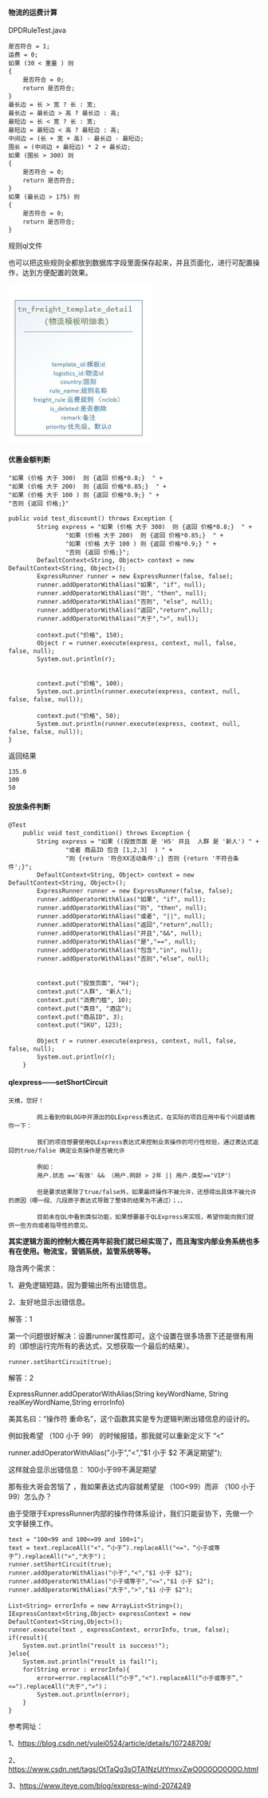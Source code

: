 #### 物流的运费计算

DPDRuleTest.java

```
是否符合 = 1;
运费 = 0;
如果 (30 < 重量 ) 则
{
    是否符合 = 0;
    return 是否符合;
}
最长边 = 长 > 宽 ? 长 : 宽;
最长边 = 最长边 > 高 ? 最长边 : 高;
最短边 = 长 < 宽 ? 长 : 宽;
最短边 = 最短边 < 高 ? 最短边 : 高;
中间边 = (长 + 宽 + 高) - 最长边 - 最短边;
围长 = (中间边 + 最短边) * 2 + 最长边;
如果 (围长 > 300) 则
{
    是否符合 = 0;
    return 是否符合;
}
如果 (最长边 > 175) 则
{
    是否符合 = 0;
    return 是否符合;
}
```



规则ql文件

也可以把这些规则全都放到数据库字段里面保存起来，并且页面化，进行可配置操作，达到方便配置的效果。

![](./规则表.png)







#### 优惠金额判断

```
"如果 (价格 大于 300)  则 {返回 价格*0.8;}  " +
"如果 (价格 大于 200)  则 {返回 价格*0.85;}  " +
"如果 (价格 大于 100 ) 则 {返回 价格*0.9;} " +
"否则 {返回 价格;}"
```



```
public void test_discount() throws Exception {
        String express = "如果 (价格 大于 300)  则 {返回 价格*0.8;}  " +
                "如果 (价格 大于 200)  则 {返回 价格*0.85;}  " +
                "如果 (价格 大于 100 ) 则 {返回 价格*0.9;} " +
                "否则 {返回 价格;}";
        DefaultContext<String, Object> context = new DefaultContext<String, Object>();
        ExpressRunner runner = new ExpressRunner(false, false);
        runner.addOperatorWithAlias("如果", "if", null);
        runner.addOperatorWithAlias("则", "then", null);
        runner.addOperatorWithAlias("否则", "else", null);
        runner.addOperatorWithAlias("返回","return",null);
        runner.addOperatorWithAlias("大于",">", null);

        context.put("价格", 150);
        Object r = runner.execute(express, context, null, false, false, null);
        System.out.println(r);


        context.put("价格", 100);
        System.out.println(runner.execute(express, context, null, false, false, null));

        context.put("价格", 50);
        System.out.println(runner.execute(express, context, null, false, false, null));
}
```

返回结果

```
135.0
100
50
```





#### 投放条件判断

```
@Test
    public void test_condition() throws Exception {
        String express = "如果 ((投放页面 是 'H5' 并且  人群 是 '新人') " +
                "或者 商品ID 包含 [1,2,3]  ) " +
                "则 {return '符合XX活动条件';} 否则 {return '不符合条件';}";
        DefaultContext<String, Object> context = new DefaultContext<String, Object>();
        ExpressRunner runner = new ExpressRunner(false, false);
        runner.addOperatorWithAlias("如果", "if", null);
        runner.addOperatorWithAlias("则", "then", null);
        runner.addOperatorWithAlias("或者", "||", null);
        runner.addOperatorWithAlias("返回","return",null);
        runner.addOperatorWithAlias("并且","&&", null);
        runner.addOperatorWithAlias("是","==", null);
        runner.addOperatorWithAlias("包含","in", null);
        runner.addOperatorWithAlias("否则","else", null);


        context.put("投放页面", "H4");
        context.put("人群", "新人");
        context.put("消费门槛", 10);
        context.put("类目", "酒店");
        context.put("商品ID", 3);
        context.put("SKU", 123);

        Object r = runner.execute(express, context, null, false, false, null);
        System.out.println(r);
    }
```







#### qlexpress——setShortCircuit

```
天樵，您好！  
   
        网上看到你BLOG中开源出的QLExpress表达式，在实际的项目应用中有个问题请教你一下：  
                     
        我们的项目想要使用QLExpress表达式来控制业务操作的可行性校验，通过表达式返回的true/false 确定业务操作是否被允许  
          
        例如：  
        用户.状态 =='有效' && （用户.网龄 > 2年 || 用户.类型=='VIP'）  
   
        但是要求结果除了true/false外，如果最终操作不被允许，还想得出具体不被允许的原因（哪一段、几段原子表达式导致了整体的结果为不通过）；、、  
   
        目前未在QL中看到类似功能，如果想要基于QLExpress来实现，希望你能向我们提供一些方向或者指导性的意见。  
```



**其实逻辑方面的控制大概在两年前我们就已经实现了，而且淘宝内部业务系统也多有在使用。物流宝，营销系统，监管系统等等。**

 

隐含两个需求：

1、避免逻辑短路，因为要输出所有出错信息。

2、友好地显示出错信息。

 

解答：1

第一个问题很好解决：设置runner属性即可，这个设置在很多场景下还是很有用的（即想运行完所有的表达式，又想获取一个最后的结果）。

```
runner.setShortCircuit(true);  
```





解答：2

 

ExpressRunner.addOperatorWithAlias(String keyWordName, String realKeyWordName,String errorInfo)

美其名曰：“操作符 重命名”，这个函数其实是专为逻辑判断出错信息的设计的。

 

例如我希望 （100 小于 99） 的时候报错，那我就可以重新定义下 “<”

runner.addOperatorWithAlias("小于","<","$1 小于 $2 不满足期望");

这样就会显示出错信息： 100小于99不满足期望

那有些大哥会苦恼了 ，我如果表达式内容就希望是  （100<99）而非 （100 小于 99）怎么办？

由于受限于ExpressRunner内部的操作符体系设计，我们只能妥协下，先做一个文字替换工作。

```
text = "100<99 and 100<=99 and 100>1";  
text = text.replaceAll("<"，“小于”).replaceAll("<="，“小于或等于”).replaceAll(">","大于")；  
runner.setShortCircuit(true);  
runner.addOperatorWithAlias("小于","<","$1 小于 $2");  
runner.addOperatorWithAlias("小于或等于","<=","$1 小于 $2");  
runner.addOperatorWithAlias("大于",">","$1 小于 $2");  
  
List<String> errorInfo = new ArrayList<String>();  
IExpressContext<String,Object> expressContext = new DefaultContext<String,Object>();  
runner.execute(text , expressContext, errorInfo, true, false);  
if(result){  
    System.out.println("result is success!");  
}else{  
    System.out.println("result is fail!");  
    for(String error : errorInfo){  
        error=error.replaceAll(“小于”,"<").replaceAll(“小于或等于”,"<=").replaceAll("大于",">")；  
        System.out.println(error);  
    }  
}  
```





参考网址：

1、https://blog.csdn.net/yulei0524/article/details/107248709/

2、https://www.csdn.net/tags/OtTaQg3sOTA1NzUtYmxvZwO0O0OO0O0O.html

3、https://www.iteye.com/blog/express-wind-2074249